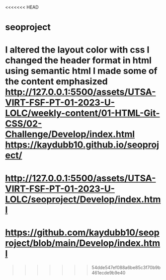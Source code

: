 <<<<<<< HEAD
# seoproject
I altered the layout color with css
I changed the header format in html using semantic html 
I made some of the content emphasized
http://127.0.0.1:5500/assets/UTSA-VIRT-FSF-PT-01-2023-U-LOLC/weekly-content/01-HTML-Git-CSS/02-Challenge/Develop/index.html
https://kaydubb10.github.io/seoproject/
=======
# http://127.0.0.1:5500/assets/UTSA-VIRT-FSF-PT-01-2023-U-LOLC/seoproject/Develop/index.html
# https://github.com/kaydubb10/seoproject/blob/main/Develop/index.html
>>>>>>> 54dde547ef088a6be85c3f70b9b461ecde9b9e40
